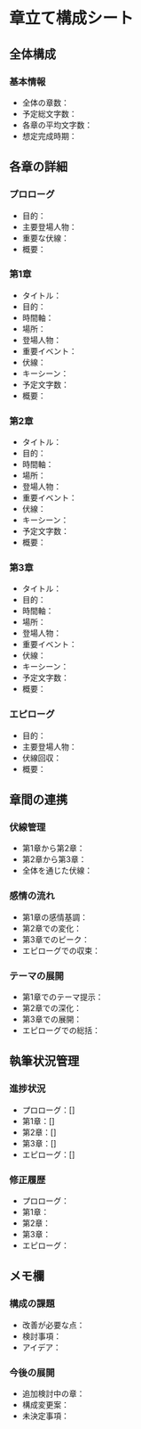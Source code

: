 # 章立て構成シート

## 全体構成
### 基本情報
- 全体の章数：
- 予定総文字数：
- 各章の平均文字数：
- 想定完成時期：

## 各章の詳細
### プロローグ
- 目的：
- 主要登場人物：
- 重要な伏線：
- 概要：

### 第1章
- タイトル：
- 目的：
- 時間軸：
- 場所：
- 登場人物：
- 重要イベント：
- 伏線：
- キーシーン：
- 予定文字数：
- 概要：

### 第2章
- タイトル：
- 目的：
- 時間軸：
- 場所：
- 登場人物：
- 重要イベント：
- 伏線：
- キーシーン：
- 予定文字数：
- 概要：

### 第3章
- タイトル：
- 目的：
- 時間軸：
- 場所：
- 登場人物：
- 重要イベント：
- 伏線：
- キーシーン：
- 予定文字数：
- 概要：

### エピローグ
- 目的：
- 主要登場人物：
- 伏線回収：
- 概要：

## 章間の連携
### 伏線管理
- 第1章から第2章：
- 第2章から第3章：
- 全体を通じた伏線：

### 感情の流れ
- 第1章の感情基調：
- 第2章での変化：
- 第3章でのピーク：
- エピローグでの収束：

### テーマの展開
- 第1章でのテーマ提示：
- 第2章での深化：
- 第3章での展開：
- エピローグでの総括：

## 執筆状況管理
### 進捗状況
- プロローグ：[]
- 第1章：[]
- 第2章：[]
- 第3章：[]
- エピローグ：[]

### 修正履歴
- プロローグ：
- 第1章：
- 第2章：
- 第3章：
- エピローグ：

## メモ欄
### 構成の課題
- 改善が必要な点：
- 検討事項：
- アイデア：

### 今後の展開
- 追加検討中の章：
- 構成変更案：
- 未決定事項：
